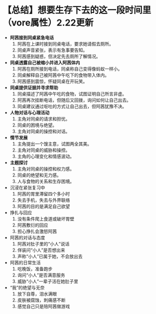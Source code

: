# 【总结】想要生存下去的这一段时间里（vore属性）2.22更新

-   **阿茜接到同桌紧急电话**
    1.  阿茜在上课时接到同桌电话，要求她请假去厕所。
    2.  同桌声音紧张，表示有急事要告知。
    3.  阿茜感到疑惑，但决定先去厕所了解情况。
-   **同桌透露自己被缩小并进入阿茜体内**
    1.  阿茜在厕所接到电话，同桌称自己变得像蚂蚁一样小。
    2.  同桌解释自己被阿茜中午吃下的食物带入体内。
    3.  阿茜感到震惊，怀疑同桌在开玩笑。
-   **同桌提供证据并寻求帮助**
    1.  同桌描述了阿茜中午吃的食物，试图证明自己所言非虚。
    2.  阿茜再次挂断电话，但随后又回拨，询问如何让自己出去。
    3.  同桌建议通过呕吐的方式让自己出去，但阿茜犹豫不决。
-   **人物对话与心理活动**
    1.  主角对同桌的请求和担忧。
    2.  同桌的困境与绝望。
    3.  主角对同桌的操控和对话。
-   **情节发展**
    1.  主角提出一个馊主意，试图两全其美。
    2.  主角对同桌的威胁和操控。
    3.  主角的心理变化和情感波动。
-   **主题探讨**
    1.  主角对同桌的操控和权力感。
    2.  同桌的绝望和无力感。
    3.  人与食物的关系和生存困境。
-   沉浸在紧张复习中
    1.  阿茜的胃里滞留四个多小时
    2.  失去手机，失去与外界联络
    3.  阿茜的目的是满足自己欲望
-   挣扎与回应
    1.  没有条件爬上食道或破坏胃壁
    2.  阿茜敷衍的回应
    3.  担心挣扎会激怒阿茜
-   阿茜的对话与态度
    1.  阿茜对肚子里的“小人”说话
    2.  佯装问“小人”是否想出来
    3.  声称“小人”已属于她，不会放出去
-   阿茜的日常生活
    1.  吃晚饭，准备跑步
    2.  询问“小人”是否满意服务
    3.  威胁“小人”一辈子活在她肚子里
-   “我”的绝望与无奈
    1.  放下自尊，泪水满眼
    2.  皮肤被腐蚀，刺痛感不断
    3.  感觉自己只是陪阿茜做游戏